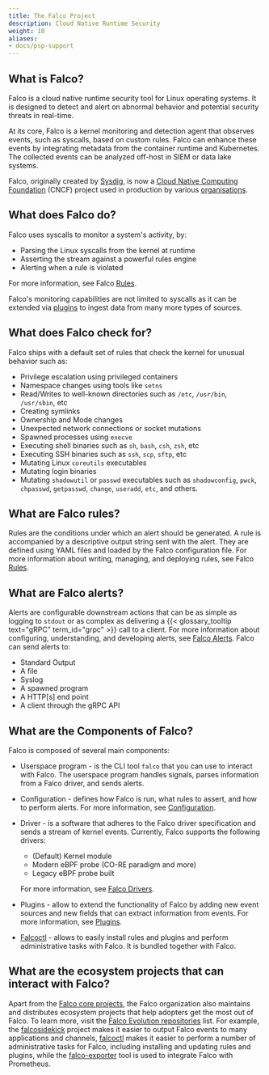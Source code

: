 ```yaml
---
title: The Falco Project
description: Cloud Native Runtime Security
weight: 10
aliases:
- docs/psp-support
---
```


## What is Falco?

Falco is a cloud native runtime security tool for Linux operating systems. It is designed to detect and alert on abnormal behavior and potential security threats in real-time.

At its core, Falco is a kernel monitoring and detection agent that observes events, such as syscalls, based on custom rules. Falco can enhance these events by integrating metadata from the container runtime and Kubernetes. The collected events can be analyzed off-host in SIEM or data lake systems.

Falco, originally created by [Sysdig](https://sysdig.com), is now a [Cloud Native Computing Foundation](https://cncf.io) (CNCF) project used in production by various [organisations](https://github.com/falcosecurity/falco/blob/master/ADOPTERS.md).


## What does Falco do?

Falco uses syscalls to monitor a system's activity, by:

 - Parsing the Linux syscalls from the kernel at runtime
 - Asserting the stream against a powerful rules engine
 - Alerting when a rule is violated

For more information, see Falco [Rules](rules).

Falco's monitoring capabilities are not limited to syscalls as it can be extended via [plugins](plugins) to ingest data from many more types of sources.

## What does Falco check for?

Falco ships with a default set of rules that check the kernel for unusual behavior such as:

 - Privilege escalation using privileged containers
 - Namespace changes using tools like `setns`
 - Read/Writes to well-known directories such as `/etc`, `/usr/bin`, `/usr/sbin`, etc
 - Creating symlinks
 - Ownership and Mode changes
 - Unexpected network connections or socket mutations
 - Spawned processes using `execve`
 - Executing shell binaries such as `sh`, `bash`, `csh`, `zsh`, etc
 - Executing SSH binaries such as `ssh`, `scp`, `sftp`, etc
 - Mutating Linux `coreutils` executables
 - Mutating login binaries
 - Mutating `shadowutil` or `passwd` executables such as `shadowconfig`, `pwck`, `chpasswd`, `getpasswd`, `change`, `useradd`, `etc`, and others.


## What are Falco rules?

Rules are the conditions under which an alert should be generated. A rule is accompanied by a descriptive output string sent with the alert. They are defined using YAML files and loaded by the Falco configuration file. For more information about writing, managing, and deploying rules, see Falco [Rules](rules).

## What are Falco alerts?

Alerts are configurable downstream actions that can be as simple as logging to `stdout` or as complex as delivering a {{< glossary_tooltip text="gRPC" term_id="grpc" >}} call to a client. For more information about configuring, understanding, and developing alerts, see [Falco Alerts](alerts). Falco can send alerts to:

- Standard Output
- A file
- Syslog
- A spawned program
- A HTTP[s] end point
- A client through the gRPC API

## What are the Components of Falco?

Falco is composed of several main components:

 - Userspace program - is the CLI tool `falco` that you can use to interact with Falco. The userspace program handles signals, parses information from a Falco driver, and sends alerts.

 - Configuration - defines how Falco is run, what rules to assert, and how to perform alerts. For more information, see [Configuration](configuration).

 - Driver - is a software that adheres to the Falco driver specification and sends a stream of kernel events. Currently, Falco supports the following drivers:

    - (Default) Kernel module
    - Modern eBPF probe (CO-RE paradigm and more)
    - Legacy eBPF probe built

    For more information, see [Falco Drivers](event-sources/drivers).

 - Plugins - allow to extend the functionality of Falco by adding new event sources and new fields that can extract information from events. For more information, see [Plugins](plugins).

 - [Falcoctl](https://github.com/falcosecurity/falcoctl) - allows to easily install rules and plugins and perform administrative tasks with Falco. It is bundled together with Falco.

## What are the ecosystem projects that can interact with Falco?

Apart from the [Falco core projects](https://github.com/falcosecurity/evolution#core), the Falco organization also maintains and distributes ecosystem projects that help adopters get the most out of Falco. To learn more, visit the [Falco Evolution repositories](https://github.com/falcosecurity/evolution/#repositories) list. For example, the [falcosidekick](https://github.com/falcosecurity/falcosidekick) project makes it easier to output Falco events to many applications and channels, [falcoctl](https://github.com/falcosecurity/falcoctl) makes it easier to perform a number of administrative tasks for Falco, including installing and updating rules and plugins, while the [falco-exporter](https://github.com/falcosecurity/falco-exporter) tool is used to integrate Falco with Prometheus.

